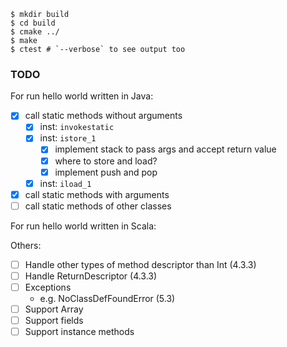 ```
$ mkdir build
$ cd build
$ cmake ../
$ make
$ ctest # `--verbose` to see output too
```

### TODO

For run hello world written in Java:

- [x] call static methods without arguments
  - [x] inst: `invokestatic`
  - [x] inst: `istore_1`
    - [x] implement stack to pass args and accept return value
    - [x] where to store and load?
    - [x] implement push and pop
  - [x] inst: `iload_1`
- [x] call static methods with arguments
- [ ] call static methods of other classes

For run hello world written in Scala:

Others:

- [ ] Handle other types of method descriptor than Int (4.3.3)
- [ ] Handle ReturnDescriptor (4.3.3)
- [ ] Exceptions
  - e.g. NoClassDefFoundError (5.3)
- [ ] Support Array
- [ ] Support fields
- [ ] Support instance methods
